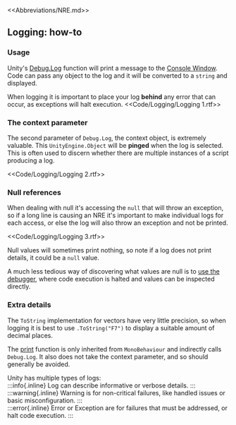 <<Abbreviations/NRE.md>>
## Logging: how-to
### Usage
Unity's [Debug.Log](https://docs.unity3d.com/ScriptReference/Debug.Log.html) function will print a message to the [Console Window](https://docs.unity3d.com/Manual/Console.html).  
Code can pass any object to the log and it will be converted to a `string` and displayed.  

When logging it is important to place your log **behind** any error that can occur, as exceptions will halt execution.
<<Code/Logging/Logging 1.rtf>>

### The context parameter
The second parameter of `Debug.Log`, the context object, is extremely valuable. This `UnityEngine.Object` will be **pinged** when the log is selected. This is often used to discern whether there are multiple instances of a script producing a log.

<<Code/Logging/Logging 2.rtf>>

### Null references

When dealing with null it's accessing the `null` that will throw an exception, so if a long line is causing an NRE it's important to make individual logs for each access, or else the log will also throw an exception and not be printed.

<<Code/Logging/Logging 3.rtf>>

Null values will sometimes print nothing, so note if a log does not print details, it could be a `null` value.  

A much less tedious way of discovering what values are null is to [use the debugger](../Debugger.md), where code execution is halted and values can be inspected directly.

### Extra details
The `ToString` implementation for vectors have very little precision, so when logging it is best to use `.ToString("F7")` to display a suitable amount of decimal places.  

The [print](https://docs.unity3d.com/ScriptReference/MonoBehaviour-print.html) function is only inherited from `MonoBehaviour` and indirectly calls `Debug.Log`. It also does not take the context parameter, and so should generally be avoided.  

Unity has multiple types of logs:  
:::info{.inline}
Log can describe informative or verbose details.
:::  
:::warning{.inline}
Warning is for non-critical failures, like handled issues or basic misconfiguration.
:::  
:::error{.inline}
Error or Exception are for failures that must be addressed, or halt code execution.
:::  